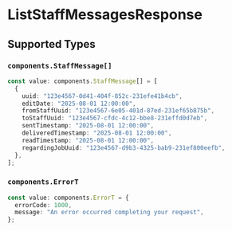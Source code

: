 # ListStaffMessagesResponse


## Supported Types

### `components.StaffMessage[]`

```typescript
const value: components.StaffMessage[] = [
  {
    uuid: "123e4567-0d41-404f-852c-231efe41b4cb",
    editDate: "2025-08-01 12:00:00",
    fromStaffUuid: "123e4567-6e05-401d-87ed-231ef65b875b",
    toStaffUuid: "123e4567-cfdc-4c12-bbe8-231effd0d7eb",
    sentTimestamp: "2025-08-01 12:00:00",
    deliveredTimestamp: "2025-08-01 12:00:00",
    readTimestamp: "2025-08-01 12:00:00",
    regardingJobUuid: "123e4567-d9b3-4325-bab9-231ef800eefb",
  },
];
```

### `components.ErrorT`

```typescript
const value: components.ErrorT = {
  errorCode: 1000,
  message: "An error occurred completing your request",
};
```

